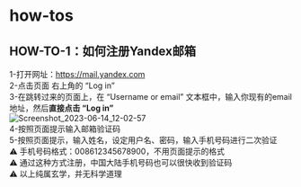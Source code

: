 # how-tos
## HOW-TO-1：如何注册Yandex邮箱  

1-打开网址：https://mail.yandex.com  
2-点击页面 右上角的 “Log in”  
3-在跳转过来的页面上，在 “Username or email” 文本框中，输入你现有的email地址，然后**直接点击 “Log in”**  
![Screenshot_2023-06-14_12-02-57](https://github.com/steve-chew/how-tos/assets/136550211/fbbe9abe-601f-4325-8ea0-b81e254fda08)  
4-按照页面提示输入邮箱验证码  
5-按照页面提示，输入姓名，设定用户名、密码，输入手机号码进行二次验证  
  :warning:   手机号码格式：008612345678900，不用页面提示的格式  
  :warning:   通过这种方式注册，中国大陆手机号码也可以很快收到验证码  
  :warning:   以上纯属玄学，并无科学道理
  
#### 

